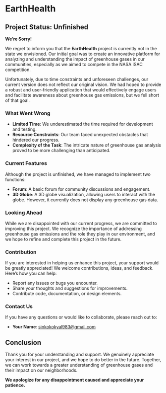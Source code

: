 # EarthHealth

## Project Status: Unfinished

**We’re Sorry!**

We regret to inform you that the **EarthHealth** project is currently not in the state we envisioned. Our initial goal was to create an innovative platform for analyzing and understanding the impact of greenhouse gases in our communities, especially as we aimed to compete in the NASA ISAC competition.

Unfortunately, due to time constraints and unforeseen challenges, our current version does not reflect our original vision. We had hoped to provide a robust and user-friendly application that would effectively engage users and facilitate awareness about greenhouse gas emissions, but we fell short of that goal.

### What Went Wrong

- **Limited Time**: We underestimated the time required for development and testing.
- **Resource Constraints**: Our team faced unexpected obstacles that hindered our progress.
- **Complexity of the Task**: The intricate nature of greenhouse gas analysis proved to be more challenging than anticipated.

### Current Features

Although the project is unfinished, we have managed to implement two functions:

- **Forum**: A basic forum for community discussions and engagement.
- **3D Globe**: A 3D globe visualization, allowing users to interact with the globe. However, it currently does not display any greenhouse gas data.

### Looking Ahead

While we are disappointed with our current progress, we are committed to improving this project. We recognize the importance of addressing greenhouse gas emissions and the role they play in our environment, and we hope to refine and complete this project in the future.

### Contribution

If you are interested in helping us enhance this project, your support would be greatly appreciated! We welcome contributions, ideas, and feedback. Here’s how you can help:

- Report any issues or bugs you encounter.
- Share your thoughts and suggestions for improvements.
- Contribute code, documentation, or design elements.

### Contact Us

If you have any questions or would like to collaborate, please reach out to:

- **Your Name**: [sinkokokyal983@gmail.com](mailto:sinkokokyal983@gmail.com)

## Conclusion

Thank you for your understanding and support. We genuinely appreciate your interest in our project, and we hope to do better in the future. Together, we can work towards a greater understanding of greenhouse gases and their impact on our neighborhoods.

**We apologize for any disappointment caused and appreciate your patience.**